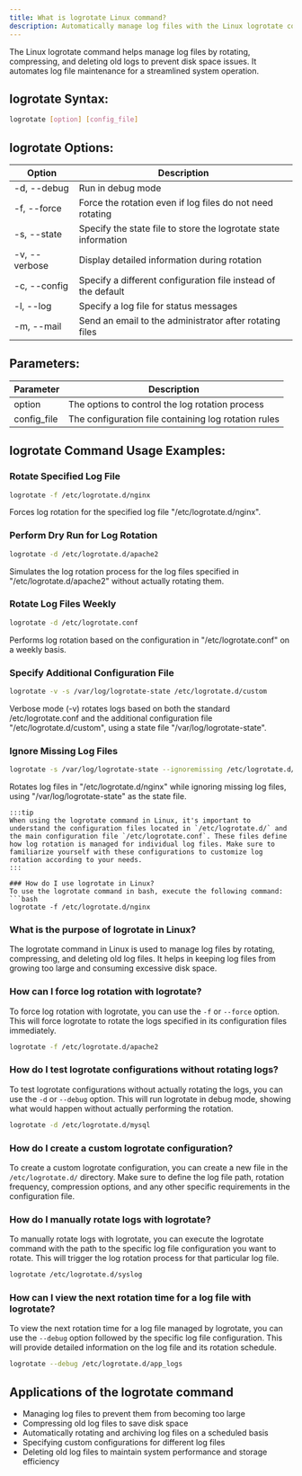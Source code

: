 ```yaml
---
title: What is logrotate Linux command?
description: Automatically manage log files with the Linux logrotate command. Keep logs organized and prevent disk space issues. Learn how to use logrotate efficiently.
---
```


The Linux logrotate command helps manage log files by rotating, compressing, and deleting old logs to prevent disk space issues. It automates log file maintenance for a streamlined system operation.
## logrotate Syntax:
```bash
logrotate [option] [config_file]
```

## logrotate Options:

| Option             | Description                                                      |
|--------------------|------------------------------------------------------------------|
| -d, --debug        | Run in debug mode                                                 |
| -f, --force        | Force the rotation even if log files do not need rotating        |
| -s, --state        | Specify the state file to store the logrotate state information  |
| -v, --verbose      | Display detailed information during rotation                     |
| -c, --config       | Specify a different configuration file instead of the default    |
| -l, --log          | Specify a log file for status messages                           |
| -m, --mail         | Send an email to the administrator after rotating files          |

## Parameters:
| Parameter     | Description                                          |
|---------------|------------------------------------------------------|
| option        | The options to control the log rotation process      |
| config_file   | The configuration file containing log rotation rules |

## logrotate Command Usage Examples:
### Rotate Specified Log File
```bash
logrotate -f /etc/logrotate.d/nginx
```
Forces log rotation for the specified log file "/etc/logrotate.d/nginx".

### Perform Dry Run for Log Rotation
```bash
logrotate -d /etc/logrotate.d/apache2
```
Simulates the log rotation process for the log files specified in "/etc/logrotate.d/apache2" without actually rotating them.

### Rotate Log Files Weekly
```bash
logrotate -d /etc/logrotate.conf
```
Performs log rotation based on the configuration in "/etc/logrotate.conf" on a weekly basis.

### Specify Additional Configuration File
```bash
logrotate -v -s /var/log/logrotate-state /etc/logrotate.d/custom
```
Verbose mode (-v) rotates logs based on both the standard /etc/logrotate.conf and the additional configuration file "/etc/logrotate.d/custom", using a state file "/var/log/logrotate-state".

### Ignore Missing Log Files
```bash
logrotate -s /var/log/logrotate-state --ignoremissing /etc/logrotate.d/nginx
```
Rotates log files in "/etc/logrotate.d/nginx" while ignoring missing log files, using "/var/log/logrotate-state" as the state file.
```
:::tip
When using the logrotate command in Linux, it's important to understand the configuration files located in `/etc/logrotate.d/` and the main configuration file `/etc/logrotate.conf`. These files define how log rotation is managed for individual log files. Make sure to familiarize yourself with these configurations to customize log rotation according to your needs.
:::

### How do I use logrotate in Linux?
To use the logrotate command in bash, execute the following command:
```bash
logrotate -f /etc/logrotate.d/nginx
```

### What is the purpose of logrotate in Linux?
The logrotate command in Linux is used to manage log files by rotating, compressing, and deleting old log files. It helps in keeping log files from growing too large and consuming excessive disk space.

### How can I force log rotation with logrotate?
To force log rotation with logrotate, you can use the `-f` or `--force` option. This will force logrotate to rotate the logs specified in its configuration files immediately. 
```bash
logrotate -f /etc/logrotate.d/apache2
```

### How do I test logrotate configurations without rotating logs?
To test logrotate configurations without actually rotating the logs, you can use the `-d` or `--debug` option. This will run logrotate in debug mode, showing what would happen without actually performing the rotation.
```bash
logrotate -d /etc/logrotate.d/mysql
```

### How do I create a custom logrotate configuration?
To create a custom logrotate configuration, you can create a new file in the `/etc/logrotate.d/` directory. Make sure to define the log file path, rotation frequency, compression options, and any other specific requirements in the configuration file.

### How do I manually rotate logs with logrotate?
To manually rotate logs with logrotate, you can execute the logrotate command with the path to the specific log file configuration you want to rotate. This will trigger the log rotation process for that particular log file.
```bash
logrotate /etc/logrotate.d/syslog
```

### How can I view the next rotation time for a log file with logrotate?
To view the next rotation time for a log file managed by logrotate, you can use the `--debug` option followed by the specific log file configuration. This will provide detailed information on the log file and its rotation schedule.
```bash
logrotate --debug /etc/logrotate.d/app_logs
```
## Applications of the logrotate command

- Managing log files to prevent them from becoming too large
- Compressing old log files to save disk space
- Automatically rotating and archiving log files on a scheduled basis
- Specifying custom configurations for different log files
- Deleting old log files to maintain system performance and storage efficiency